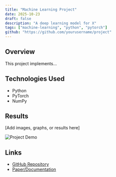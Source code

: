 ```yaml
---
title: "Machine Learning Project"
date: 2025-10-23
draft: false
description: "A deep learning model for X"
tags: ["machine-learning", "python", "pytorch"]
github: "https://github.com/yourusername/project"
---
```


## Overview

This project implements...

## Technologies Used

- Python
- PyTorch
- NumPy

## Results

[Add images, graphs, or results here]

![Project Demo](/images/project-demo.png)

## Links

- [GitHub Repository](https://github.com/yourusername/project)
- [Paper/Documentation](link)
